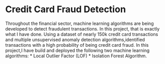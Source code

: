 # Credit Card Fraud Detection 
 Throughout the financial sector, machine learning algorithms are being developed to detect fraudulent transactions.  In this project, that is exactly what I have done. Using a dataset of nearly 150k credit card transactions and multiple unsupervised anomaly detection algorithms,identified transactions with a high probability of being credit card fraud. In this project,I have build and deployed the following two machine learning algorithms:  * Local Outlier Factor (LOF) * Isolation Forest Algorithm.
